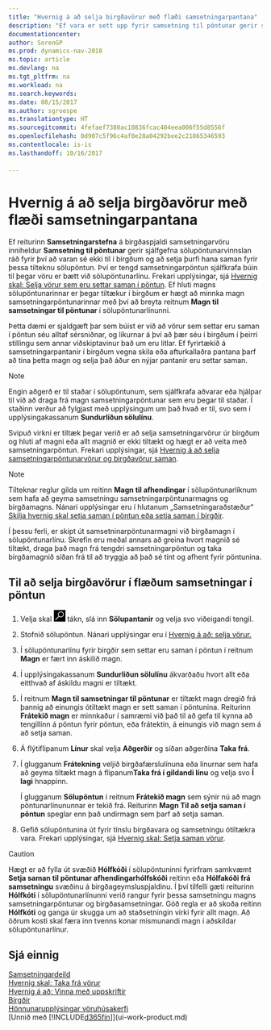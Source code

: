 ```yaml
---
title: "Hvernig á að selja birgðavörur með flæði samsetningarpantana"
description: "Ef vara er sett upp fyrir samsetning til pöntunar gerir sjálfgefna sölupöntunarvinnslan ráð fyrir því að varan sé ekki til í birgðum og að setja þurfi hana saman fyrir þessa tilteknu sölupöntun. Því er tengd samsetningarpöntun sjálfkrafa búin til þegar vöru er bætt við sölupöntunarlínu."
documentationcenter: 
author: SorenGP
ms.prod: dynamics-nav-2018
ms.topic: article
ms.devlang: na
ms.tgt_pltfrm: na
ms.workload: na
ms.search.keywords: 
ms.date: 08/15/2017
ms.author: sgroespe
ms.translationtype: HT
ms.sourcegitcommit: 4fefaef7380ac10836fcac404eea006f55d8556f
ms.openlocfilehash: 0d907c5f96c4af0e28a04292bee2c21865346593
ms.contentlocale: is-is
ms.lasthandoff: 10/16/2017

---
```

# <a name="how-to-sell-inventory-items-in-assemble-to-order-flows"></a>Hvernig á að selja birgðavörur með flæði samsetningarpantana
Ef reiturinn **Samsetningarstefna** á birgðaspjaldi samsetningarvöru inniheldur **Samsetning til pöntunar** gerir sjálfgefna sölupöntunarvinnslan ráð fyrir því að varan sé ekki til í birgðum og að setja þurfi hana saman fyrir þessa tilteknu sölupöntun. Því er tengd samsetningarpöntun sjálfkrafa búin til þegar vöru er bætt við sölupöntunarlínu. Frekari upplýsingar, sjá [Hvernig skal: Selja vörur sem eru settar saman í pöntun](assembly-how-to-sell-items-assembled-to-order.md). Ef hluti magns sölupöntunarinnar er þegar tiltækur í birgðum er hægt að minnka magn samsetningarpöntunarinnar með því að breyta reitnum **Magn til samsetningar til pöntunar** í sölupöntunarlínunni.  

Þetta dæmi er sjaldgæft þar sem búist er við að vörur sem settar eru saman í pöntun séu alltaf sérsniðnar, og líkurnar á því að þær séu í birgðum í þeirri stillingu sem annar viðskiptavinur bað um eru litlar. Ef fyrirtækið á samsetningarpantanir í birgðum vegna skila eða afturkallaðra pantana þarf að tína þetta magn og selja það áður en nýjar pantanir eru settar saman.  

> [!NOTE]  
>  Engin aðgerð er til staðar í sölupöntunum, sem sjálfkrafa aðvarar eða hjálpar til við að draga frá magn samsetningarpöntunar sem eru þegar til staðar. Í staðinn verður að fylgjast með upplýsingum um það hvað er til, svo sem í upplýsingakassanum **Sundurliðun sölulínu**.  

Svipuð virkni er tiltæk þegar verið er að selja samsetningarvörur úr birgðum og hluti af magni eða allt magnið er ekki tiltækt og hægt er að veita með samsetningarpöntun. Frekari upplýsingar, sjá [Hvernig á að selja samsetningarpöntunarvörur og birgðavörur saman](assembly-how-to-sell-assemble-to-order-items-and-inventory-items-together.md).  

> [!NOTE]  
>  Tilteknar reglur gilda um reitinn **Magn til afhendingar** í sölupöntunarlíknum sem hafa að geyma samsetningu samsetningarpöntunarmagns og birgðamagns. Nánari upplýsingar eru í hlutanum „Samsetningaraðstæður“ [Skilja hvernig skal setja saman í pöntun eða setja saman í birgðir](assembly-assemble-to-order-or-assemble-to-stock.md).  

Í þessu ferli, er skipt út samsetninarpöntunarmagni við birgðamagn í sölupöntunarlínu. Skrefin eru meðal annars að greina hvort magnið sé tiltækt, draga það magn frá tengdri samsetningarpöntun og taka birgðamagnið síðan frá til að tryggja að það sé tínt og afhent fyrir pöntunina.  

## <a name="to-sell-inventory-items-in-assemble-to-order-flows"></a>Til að selja birgðavörur í flæðum samsetningar í pöntun  
1.  Velja skal ![Leit að síðu eða skýrslu](media/ui-search/search_small.png "Leit að síðu eða skýrslu táknið") tákn, slá inn  **Sölupantanir** og velja svo viðeigandi tengil.  
2.  Stofnið sölupöntun. Nánari upplýsingar eru í [Hvernig á að: selja vörur.](sales-how-sell-products.md)  
3.  Í sölupöntunarlínu fyrir birgðir sem settar eru saman í pöntun í reitnum **Magn** er fært inn áskilið magn.  
4.  Í upplýsingakassanum **Sundurliðun sölulínu** ákvarðaðu hvort allt eða eitthvað af áskildu magni er tiltækt.  
5.  Í reitnum **Magn til samsetningar til pöntunar** er tiltækt magn dregið frá þannig að einungis ótiltækt magn er sett saman í pöntunina. Reiturinn **Frátekið magn** er minnkaður í samræmi við það til að gefa til kynna að tengillinn á pöntun fyrir pöntun, eða frátektin, á einungis við magn sem á að setja saman.  
6.  Á flýtiflipanum **Línur** skal velja **Aðgerðir** og síðan aðgerðina **Taka frá**.  
7.  Í glugganum **Frátekning** veljið birgðafærslulínuna eða línurnar sem hafa að geyma tiltækt magn á flipanum**Taka frá í gildandi línu** og velja svo **Í lagi** hnappinn.  

    Í glugganum **Sölupöntun** í reitnum **Frátekið magn** sem sýnir nú að magn pöntunarlínununnar er tekið frá. Reiturinn **Magn Til að setja saman í pöntun** speglar enn það undirmagn sem þarf að setja saman.  

8.  Gefið sölupöntunina út fyrir tínslu birgðavara og samsetningu ótiltækra vara. Frekari upplýsingar, sjá [Hvernig skal: Setja saman vörur](assembly-how-to-assemble-items.md).  

> [!CAUTION]  
>  Hægt er að fylla út svæðið **Hólfkóði** í sölupöntuninni fyrirfram samkvæmt **Setja saman til pöntunar afhendingarhólfskóði** reitinn eða **Hólfakóði frá samsetningu** svæðinu á birgðageymsluspjaldinu. Í því tilfelli gæti reiturinn **Hólfkóti** í sölupöntunarlínunni verið rangur fyrir þessa samsetningu magns samsetningarpöntunar og birgðasamsetningar. Góð regla er að skoða reitinn **Hólfkóti** og ganga úr skugga um að staðsetningin virki fyrir allt magn. Að öðrum kosti skal færa inn tvenns konar mismunandi magn í aðskildar sölupöntunarlínur.  

## <a name="see-also"></a>Sjá einnig  
[Samsetningardeild](assembly-assemble-items.md)  
[Hvernig skal: Taka frá vörur](inventory-how-to-reserve-items.md)  
[Hvernig á að: Vinna með uppskriftir](inventory-how-work-BOMs.md)  
[Birgðir](inventory-manage-inventory.md)  
[Hönnunarupplýsingar vöruhúsakerfi](design-details-warehouse-management.md)  
[Unnið með [!INCLUDE[d365fin](includes/d365fin_md.md)]](ui-work-product.md)

